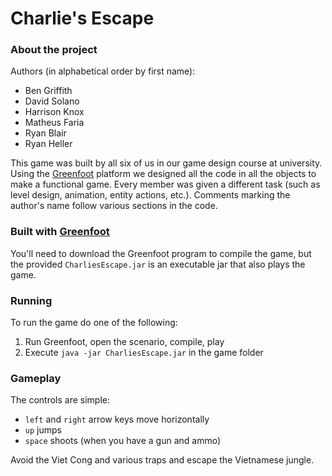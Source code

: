# Charlie's Escape

### About the project

Authors (in alphabetical order by first name):
- Ben Griffith
- David Solano
- Harrison Knox
- Matheus Faria
- Ryan Blair
- Ryan Heller

This game was built by all six of us in our game design course at university. Using the  [Greenfoot](http://www.greenfoot.org/door) platform we designed all the code in all the objects to make a functional game. Every member was given a different task (such as level design, animation, entity actions, etc.). Comments marking the author's name follow various sections in the code.

### Built with [Greenfoot](http://www.greenfoot.org/door)
You'll need to download the Greenfoot program to compile the game, but the provided `CharliesEscape.jar` is an executable jar that also plays the game.

### Running
To run the game do one of the following:
1. Run Greenfoot, open the scenario, compile, play
2. Execute `java -jar CharliesEscape.jar` in the game folder

### Gameplay
The controls are simple:
- `left` and `right` arrow keys move horizontally
- `up` jumps
- `space` shoots (when you have a gun and ammo)

Avoid the Viet Cong and various traps and escape the Vietnamese jungle.

